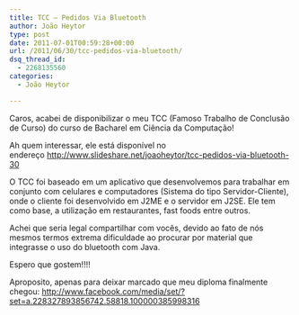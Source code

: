 ```yaml
---
title: TCC – Pedidos Via Bluetooth
author: João Heytor
type: post
date: 2011-07-01T00:59:28+00:00
url: /2011/06/30/tcc-pedidos-via-bluetooth/
dsq_thread_id:
  - 2268135560
categories:
  - João Heytor

---
```

Caros, acabei de disponibilizar o meu TCC (Famoso Trabalho de Conclusão de Curso) do curso de Bacharel em Ciência da Computação!

Ah quem interessar, ele está disponível no endereço <a href="http://www.slideshare.net/joaoheytor/tcc-pedidos-via-bluetooth-30" target="_blank">http://www.slideshare.net/joaoheytor/tcc-pedidos-via-bluetooth-30</a>

O TCC foi baseado em um aplicativo que desenvolvemos para trabalhar em conjunto com celulares e computadores (Sistema do tipo Servidor-Cliente), onde o cliente foi desenvolvido em J2ME e o servidor em J2SE. Ele tem como base, a utilização em restaurantes, fast foods entre outros.

Achei que seria legal compartilhar com vocês, devido ao fato de nós mesmos termos extrema dificuldade ao procurar por material que integrasse o uso do bluetooth com Java.

Espero que gostem!!!!

Aproposito, apenas para deixar marcado que meu diploma finalmente chegou: <a href="http://www.facebook.com/media/set/?set=a.228327893856742.58818.100000385998316" target="_blank">http://www.facebook.com/media/set/?set=a.228327893856742.58818.100000385998316 </a>